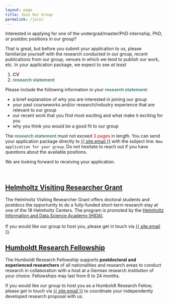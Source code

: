 ```yaml
---
layout: page
title: Join Our Group
permalink: /join/
---
```


Interested in applying for one of the undergrad/master/PhD internship, PhD, or postdoc positions in our group? 

That is great, but before you submit your application to us, please familiarize yourself with the research conducted in our group, recent publications from our group, venues in which we tend to publish our work, etc. In your application package, we expect to see <i>at least</i>

1. <font color="#973535"><b>CV</b></font>
2. <font color="#4d7f7f"><b>research statement</b></font>

Please include the following information in your <font color="#4d7f7f"><b>research statement</b></font>: 

- a brief explanation of why you are interested in joining our group
- your past courseworks and/or research/industry experience that are relevant to our group
- our recent work that you find most exciting and what make it exciting for you
- why you think you would be a good fit to our group

The <font color="#4d7f7f"><b>research statement</b></font> must not exceed <font color="#cc0000">3 pages</font> in length. You can send your application package directly to <a class="u-email" href="mailto:{{ site.email }}">{{ site.email }}</a> with the subject line: `New application for your group`. Do not hesitate to reach out if you have questions about the available positions.

We are looking forward to receiving your application.

<br>

## [Helmholtz Visiting Researcher Grant](https://www.helmholtz-hida.de/en/new-horizons/hida-visiting-program/)

The Helmholtz Visiting Researcher Grant offers doctoral students and postdocs the opportunity to do a fully-funded short-term research stay at one of the 18 Helmholtz Centers. The program is promoted by the [Helmholtz Information and Data Science Academy (HIDA)](https://www.helmholtz-hida.de/en/).
<br><br>
If you would like our group to host you, please get in touch via <a class="u-email" href="mailto:{{ site.email }}">{{ site.email }}</a>.

## [Humboldt Research Fellowship](https://www.humboldt-foundation.de/en/apply/sponsorship-programmes/humboldt-research-fellowship)

The Humboldt Research Fellowship supports **postdoctoral and experienced researchers** of all nationalities and research areas to conduct research in collaboration with a host at a German research institution of your choice. Fellowships may last from 6 to 24 months.

If you would like our group to host you as a Humboldt Research Fellow, please get in touch via <a class="u-email" href="mailto:{{ site.email }}">{{ site.email }}</a> to coordinate your independently developed research proposal with us.
